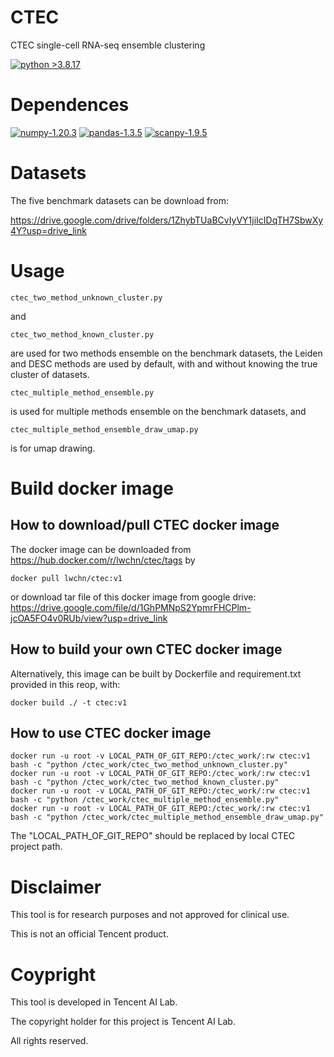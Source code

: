 # CTEC
CTEC single-cell RNA-seq ensemble clustering

[![python >3.8.17](https://img.shields.io/badge/python-3.8.17-brightgreen)](https://www.python.org/) 

# Dependences

[![numpy-1.20.3](https://img.shields.io/badge/numpy-1.20.3-red)](https://github.com/numpy/numpy)
[![pandas-1.3.5](https://img.shields.io/badge/pandas-1.3.5-lightgrey)](https://github.com/pandas-dev/pandas)
[![scanpy-1.9.5](https://img.shields.io/badge/scanpy-1.9.5-blue)](https://github.com/theislab/scanpy)

# Datasets
The five benchmark datasets can be download from:

https://drive.google.com/drive/folders/1ZhybTUaBCvIyVY1jiIcIDqTH7SbwXy4Y?usp=drive_link

# Usage
```
ctec_two_method_unknown_cluster.py
```
and
```
ctec_two_method_known_cluster.py
```
are used for two methods ensemble on the benchmark datasets, the Leiden and DESC methods are used by default, with and without knowing the true cluster of datasets.


```
ctec_multiple_method_ensemble.py
```
is used for multiple methods ensemble on the benchmark datasets, and 
```
ctec_multiple_method_ensemble_draw_umap.py
```
is for umap drawing.

# Build docker image
## How to download/pull CTEC docker image
   
The docker image can be downloaded from https://hub.docker.com/r/lwchn/ctec/tags by 
```
docker pull lwchn/ctec:v1
```
or download tar file of this docker image from google drive: https://drive.google.com/file/d/1GhPMNpS2YpmrFHCPlm-jcOA5FO4v0RUb/view?usp=drive_link

## How to build your own CTEC docker image

Alternatively, this image can be built by Dockerfile and requirement.txt provided in this reop, with:
```
docker build ./ -t ctec:v1
```

## How to use CTEC docker image
```
docker run -u root -v LOCAL_PATH_OF_GIT_REPO:/ctec_work/:rw ctec:v1 bash -c "python /ctec_work/ctec_two_method_unknown_cluster.py"
docker run -u root -v LOCAL_PATH_OF_GIT_REPO:/ctec_work/:rw ctec:v1 bash -c "python /ctec_work/ctec_two_method_known_cluster.py"
docker run -u root -v LOCAL_PATH_OF_GIT_REPO:/ctec_work/:rw ctec:v1 bash -c "python /ctec_work/ctec_multiple_method_ensemble.py"
docker run -u root -v LOCAL_PATH_OF_GIT_REPO:/ctec_work/:rw ctec:v1 bash -c "python /ctec_work/ctec_multiple_method_ensemble_draw_umap.py"
```
The "LOCAL_PATH_OF_GIT_REPO" should be replaced by local CTEC project path.

# Disclaimer

This tool is for research purposes and not approved for clinical use.

This is not an official Tencent product.

# Coypright

This tool is developed in Tencent AI Lab.

The copyright holder for this project is Tencent AI Lab.

All rights reserved.
